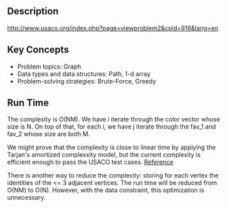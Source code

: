 ## Description
http://www.usaco.org/index.php?page=viewproblem2&cpid=916&lang=en

## Key Concepts
 - Problem topics: Graph
 - Data types and data structures: Path, 1-d array
 - Problem-solving strategies: Brute-Force, Greedy

## Run Time
The complexity is O(NM). 
We have i iterate through the color vector whose size is N. 
On top of that, for each i, we have j iterate through the fav_1 and fav_2 whose size are both M.

We might prove that the complexity is close to linear time by applying the Tarjan's amortized complexxity model, but the current complexity is efficient enough to pass the USACO test cases. 
[Reference](https://epubs.siam.org/doi/pdf/10.1137/0606031?casa_token=72mBETzNsVkAAAAA:cWFw5QX3lSuh6PK8A8pEWxnJV82s-prJcyMrp1BDsUL1gpqlY121Z6whPgMV4N8-yhDfW5BP2_4)

There is another way to reduce the complexity: storing for each vertex the identities of the <= 3 adjacent vertices.
The run time will be reduced from O(NM) to O(N).
However, with the data constraint, this optimization is unnecessary.